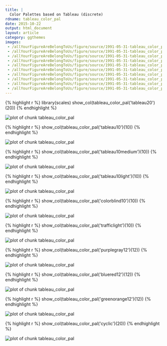```yaml
---
title: |
  Color Palettes based on Tableau (discrete)
rdname: tableau_color_pal
date: 2015-10-22
output: html_document
layout: article
category: ggthemes
images:
 - /allYourFigureAreBelongToUs/figure/source/1991-05-31-tableau_color_pal//tableau_color_pal-10.png
 - /allYourFigureAreBelongToUs/figure/source/1991-05-31-tableau_color_pal//tableau_color_pal-1.png
 - /allYourFigureAreBelongToUs/figure/source/1991-05-31-tableau_color_pal//tableau_color_pal-2.png
 - /allYourFigureAreBelongToUs/figure/source/1991-05-31-tableau_color_pal//tableau_color_pal-3.png
 - /allYourFigureAreBelongToUs/figure/source/1991-05-31-tableau_color_pal//tableau_color_pal-4.png
 - /allYourFigureAreBelongToUs/figure/source/1991-05-31-tableau_color_pal//tableau_color_pal-5.png
 - /allYourFigureAreBelongToUs/figure/source/1991-05-31-tableau_color_pal//tableau_color_pal-6.png
 - /allYourFigureAreBelongToUs/figure/source/1991-05-31-tableau_color_pal//tableau_color_pal-7.png
 - /allYourFigureAreBelongToUs/figure/source/1991-05-31-tableau_color_pal//tableau_color_pal-8.png
 - /allYourFigureAreBelongToUs/figure/source/1991-05-31-tableau_color_pal//tableau_color_pal-9.png
---
```





{% highlight r %}
library(scales)
show_col(tableau_color_pal('tableau20')(20))
{% endhighlight %}

![plot of chunk tableau_color_pal](/allYourFigureAreBelongToUs/figure/source/1991-05-31-tableau_color_pal/tableau_color_pal-1.png) 

{% highlight r %}
show_col(tableau_color_pal('tableau10')(10))
{% endhighlight %}

![plot of chunk tableau_color_pal](/allYourFigureAreBelongToUs/figure/source/1991-05-31-tableau_color_pal/tableau_color_pal-2.png) 

{% highlight r %}
show_col(tableau_color_pal('tableau10medium')(10))
{% endhighlight %}

![plot of chunk tableau_color_pal](/allYourFigureAreBelongToUs/figure/source/1991-05-31-tableau_color_pal/tableau_color_pal-3.png) 

{% highlight r %}
show_col(tableau_color_pal('tableau10light')(10))
{% endhighlight %}

![plot of chunk tableau_color_pal](/allYourFigureAreBelongToUs/figure/source/1991-05-31-tableau_color_pal/tableau_color_pal-4.png) 

{% highlight r %}
show_col(tableau_color_pal('colorblind10')(10))
{% endhighlight %}

![plot of chunk tableau_color_pal](/allYourFigureAreBelongToUs/figure/source/1991-05-31-tableau_color_pal/tableau_color_pal-5.png) 

{% highlight r %}
show_col(tableau_color_pal('trafficlight')(10))
{% endhighlight %}

![plot of chunk tableau_color_pal](/allYourFigureAreBelongToUs/figure/source/1991-05-31-tableau_color_pal/tableau_color_pal-6.png) 

{% highlight r %}
show_col(tableau_color_pal('purplegray12')(12))
{% endhighlight %}

![plot of chunk tableau_color_pal](/allYourFigureAreBelongToUs/figure/source/1991-05-31-tableau_color_pal/tableau_color_pal-7.png) 

{% highlight r %}
show_col(tableau_color_pal('bluered12')(12))
{% endhighlight %}

![plot of chunk tableau_color_pal](/allYourFigureAreBelongToUs/figure/source/1991-05-31-tableau_color_pal/tableau_color_pal-8.png) 

{% highlight r %}
show_col(tableau_color_pal('greenorange12')(12))
{% endhighlight %}

![plot of chunk tableau_color_pal](/allYourFigureAreBelongToUs/figure/source/1991-05-31-tableau_color_pal/tableau_color_pal-9.png) 

{% highlight r %}
show_col(tableau_color_pal('cyclic')(20))
{% endhighlight %}

![plot of chunk tableau_color_pal](/allYourFigureAreBelongToUs/figure/source/1991-05-31-tableau_color_pal/tableau_color_pal-10.png) 